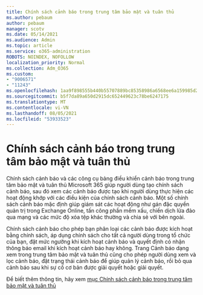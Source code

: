 ```yaml
---
title: Chính sách cảnh báo trong trung tâm bảo mật và tuân thủ
ms.author: pebaum
author: pebaum
manager: scotv
ms.date: 05/14/2021
ms.audience: Admin
ms.topic: article
ms.service: o365-administration
ROBOTS: NOINDEX, NOFOLLOW
localization_priority: Normal
ms.collection: Adm_O365
ms.custom:
- "9006571"
- "11243"
ms.openlocfilehash: 1aa9f898555b440b55707889bc85358986a6568ee6a159985d2e60041cff7750
ms.sourcegitcommit: b5f7da89a650d2915dc652449623c78be6247175
ms.translationtype: MT
ms.contentlocale: vi-VN
ms.lasthandoff: 08/05/2021
ms.locfileid: "53933523"
---
```

# <a name="alert-policies-in-the-security-and-compliance-center"></a>Chính sách cảnh báo trong trung tâm bảo mật và tuân thủ

Chính sách cảnh báo và các công cụ bảng điều khiển cảnh báo trong trung tâm bảo mật và tuân thủ Microsoft 365 giúp người dùng tạo chính sách cảnh báo, sau đó xem các cảnh báo được tạo khi người dùng thực hiện các hoạt động khớp với các điều kiện của chính sách cảnh báo. Một số chính sách cảnh báo mặc định giúp giám sát các hoạt động như gán đặc quyền quản trị trong Exchange Online, tấn công phần mềm xấu, chiến dịch lừa đảo qua mạng và các mức độ xóa tệp khác thường và chia sẻ với bên ngoài.

Chính sách cảnh báo cho phép bạn phân loại các cảnh báo được kích hoạt bằng chính sách, áp dụng chính sách cho tất cả người dùng trong tổ chức của bạn, đặt mức ngưỡng khi kích hoạt cảnh báo và quyết định có nhận thông báo email khi kích hoạt cảnh báo hay không. Trang Cảnh báo dạng xem trong trung tâm bảo mật và tuân thủ cũng cho phép người dùng xem và lọc cảnh báo, đặt trạng thái cảnh báo để giúp quản lý cảnh báo, rồi bỏ qua cảnh báo sau khi sự cố cơ bản được giải quyết hoặc giải quyết.

Để biết thêm thông tin, hãy xem [mục Chính sách cảnh báo trong trung tâm bảo mật và tuân thủ](/microsoft-365/compliance/alert-policies)